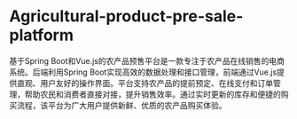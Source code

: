 # Agricultural-product-pre-sale-platform
基于Spring Boot和Vue.js的农产品预售平台是一款专注于农产品在线销售的电商系统。后端利用Spring Boot实现高效的数据处理和接口管理，前端通过Vue.js提供直观、用户友好的操作界面。平台支持农产品的提前预定、在线支付和订单管理，帮助农民和消费者直接对接，提升销售效率。通过实时更新的库存和便捷的购买流程，该平台为广大用户提供新鲜、优质的农产品购买体验。
